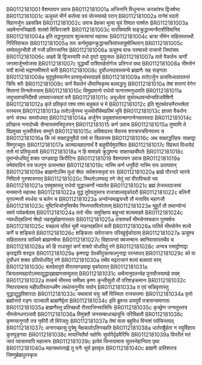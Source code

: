 BR0112181001  	वैशम्पायन उवाच
BR0112181001a	अजिनानि विधुन्वन्तः करकांश्च द्विजर्षभाः
BR0112181001c	ऊचुस्तं भीर्न कर्तव्या वयं योत्स्यामहे परान्
BR0112181002a	तानेवं वदतो विप्रानर्जुनः प्रहसन्निव
BR0112181002c	उवाच प्रेक्षका भूत्वा यूयं तिष्ठत पार्श्वतः
BR0112181003a	अहमेनानजिह्माग्रैः शतशो विकिरञ्शरैः
BR0112181003c	वारयिष्यामि सङ्क्रुद्धान्मन्त्रैराशीविषानिव
BR0112181004a	इति तद्धनुरादाय शुल्कावाप्तं महारथः
BR0112181004c	भ्रात्रा भीमेन सहितस्तस्थौ गिरिरिवाचलः
BR0112181005a	ततः कर्णमुखान्क्रुद्धान्क्षत्रियांस्तान्रुषोत्थितान्
BR0112181005c	सम्पेततुरभीतौ तौ गजौ प्रतिगजानिव
BR0112181006a	ऊचुश्च वाचः परुषास्ते राजानो जिघांसवः
BR0112181006c	आहवे हि द्विजस्यापि वधो दृष्टो युयुत्सतः
BR0112181007a	ततो वैकर्तनः कर्णो जगामार्जुनमोजसा
BR0112181007c	युद्धार्थी वाशिताहेतोर्गजः प्रतिगजं यथा
BR0112181008a	भीमसेनं ययौ शल्यो मद्राणामीश्वरो बली
BR0112181008c	दुर्योधनादयस्त्वन्ये ब्राह्मणैः सह सङ्गताः
BR0112181008e	मृदुपूर्वमयत्नेन प्रत्ययुध्यंस्तदाहवे
BR0112181009a	ततोऽर्जुनः प्रत्यविध्यदापतन्तं त्रिभिः शरैः
BR0112181009c	कर्णं वैकर्तनं धीमान्विकृष्य बलवद्धनुः
BR0112181010a	तेषां शराणां वेगेन शितानां तिग्मतेजसाम्
BR0112181010c	विमुह्यमानो राधेयो यत्नात्तमनुधावति
BR0112181011a	तावुभावप्यनिर्देश्यौ लाघवाज्जयतां वरौ
BR0112181011c	अयुध्येतां सुसंरब्धावन्योन्यविजयैषिणौ
BR0112181012a	कृते प्रतिकृतं पश्य पश्य बाहुबलं च मे
BR0112181012c	इति शूरार्थवचनैराभाषेतां परस्परम्
BR0112181013a	ततोऽर्जुनस्य भुजयोर्वीर्यमप्रतिमं भुवि
BR0112181013c	ज्ञात्वा वैकर्तनः कर्णः संरब्धः समयोधयत्
BR0112181014a	अर्जुनेन प्रयुक्तांस्तान्बाणान्वेगवतस्तदा
BR0112181014c	प्रतिहत्य ननादोच्चैः सैन्यास्तमभिपूजयन्
BR0112181015  	कर्ण उवाच
BR0112181015a	तुष्यामि ते विप्रमुख्य भुजवीर्यस्य सम्युगे
BR0112181015c	अविषादस्य चैवास्य शस्त्रास्त्रविनयस्य च
BR0112181016a	किं त्वं साक्षाद्धनुर्वेदो रामो वा विप्रसत्तम
BR0112181016c	अथ साक्षाद्धरिहयः साक्षाद्वा विष्णुरच्युतः
BR0112181017a	आत्मप्रच्छादनार्थं वै बाहुवीर्यमुपाश्रितः
BR0112181017c	विप्ररूपं विधायेदं ततो मां प्रतियुध्यसे
BR0112181018a	न हि मामाहवे क्रुद्धमन्यः साक्षाच्छचीपतेः
BR0112181018c	पुमान्योधयितुं शक्तः पाण्डवाद्वा किरीटिनः
BR0112181019  	वैशम्पायन उवाच
BR0112181019a	तमेवंवादिनं तत्र फल्गुनः प्रत्यभाषत
BR0112181019c	नास्मि कर्ण धनुर्वेदो नास्मि रामः प्रतापवान्
BR0112181019e	ब्राह्मणोऽस्मि युधां श्रेष्ठः सर्वशस्त्रभृतां वरः
BR0112181020a	ब्राह्मे पौरन्दरे चास्त्रे निष्ठितो गुरुशासनात्
BR0112181020c	स्थितोऽस्म्यद्य रणे जेतुं त्वां वीराविचलो भव
BR0112181021a	एवमुक्तस्तु राधेयो युद्धात्कर्णो न्यवर्तत
BR0112181021c	ब्रह्मं तेजस्तदाजय्यं मन्यमानो महारथः
BR0112181022a	युद्धं तूपेयतुस्तत्र राजञ्शल्यवृकोदरौ
BR0112181022c	बलिनौ युगपन्मत्तौ स्पर्धया च बलेन च
BR0112181023a	अन्योन्यमाह्वयन्तौ तौ मत्ताविव महागजौ
BR0112181023c	मुष्टिभिर्जानुभिश्चैव निघ्नन्तावितरेतरम्
BR0112181023e	मुहूर्तं तौ तथान्योन्यं समरे पर्यकर्षताम्
BR0112181024a	ततो भीमः समुत्क्षिप्य बाहुभ्यां शल्यमाहवे
BR0112181024c	न्यवधीद्बलिनां श्रेष्ठो जहसुर्ब्राह्मणास्ततः
BR0112181025a	तत्राश्चर्यं भीमसेनश्चकार पुरुषर्षभः
BR0112181025c	यच्छल्यं पतितं भूमौ नाहनद्बलिनं बली
BR0112181026a	पातिते भीमसेनेन शल्ये कर्णे च शङ्किते
BR0112181026c	शङ्किताः सर्वराजानः परिवव्रुर्वृकोदरम्
BR0112181027a	ऊचुश्च सहितास्तत्र साध्विमे ब्राह्मणर्षभाः
BR0112181027c	विज्ञायन्तां क्वजन्मानः क्वनिवासास्तथैव च
BR0112181028a	को हि राधासुतं कर्णं शक्तो योधयितुं रणे
BR0112181028c	अन्यत्र रामाद्द्रोणाद्वा कृपाद्वापि शरद्वतः
BR0112181029a	कृष्णाद्वा देवकीपुत्रात्फल्गुनाद्वा परन्तपात्
BR0112181029c	को वा दुर्योधनं शक्तः प्रतियोधयितुं रणे
BR0112181030a	तथैव मद्रराजानं शल्यं बलवतां वरम्
BR0112181030c	बलदेवादृते वीरात्पाण्डवाद्वा वृकोदरात्
BR0112181031a	क्रियतामवहारोऽस्माद्युद्धाद्ब्राह्मणसम्युतात्
BR0112181031c	अथैनानुपलभ्येह पुनर्योत्स्यामहे वयम्
BR0112181032a	तत्कर्म भीमस्य समीक्ष्य कृष्णः कुन्तीसुतौ तौ परिशङ्कमानः
BR0112181032c	निवारयामास महीपतींस्तान्धर्मेण लब्धेत्यनुनीय सर्वान्
BR0112181033a	त एवं सन्निवृत्तास्तु युद्धाद्युद्धविशारदाः
BR0112181033c	यथावासं ययुः सर्वे विस्मिता राजसत्तमाः
BR0112181034a	वृत्तो ब्रह्मोत्तरो रङ्गः पाञ्चाली ब्राह्मणैर्वृता
BR0112181034c	इति ब्रुवन्तः प्रययुर्ये तत्रासन्समागताः
BR0112181035a	ब्राह्मणैस्तु प्रतिच्छन्नौ रौरवाजिनवासिभिः
BR0112181035c	कृच्छ्रेण जग्मतुस्तत्र भीमसेनधनञ्जयौ
BR0112181036a	विमुक्तौ जनसम्बाधाच्छत्रुभिः परिविक्षतौ
BR0112181036c	कृष्णयानुगतौ तत्र नृवीरौ तौ विरेजतुः
BR0112181037a	तेषां माता बहुविधं विनाशं पर्यचिन्तयत्
BR0112181037c	अनागच्छत्सु पुत्रेषु भैक्षकालेऽतिगच्छति
BR0112181038a	धार्तराष्ट्रैर्हता न स्युर्विज्ञाय कुरुपुङ्गवाः
BR0112181038c	मायान्वितैर्वा रक्षोभिः सुघोरैर्दृढवैरिभिः
BR0112181039a	विपरीतं मतं जातं व्यासस्यापि महात्मनः
BR0112181039c	इत्येवं चिन्तयामास सुतस्नेहान्विता पृथा
BR0112181040a	महत्यथापराह्णे तु घनैः सूर्य इवावृतः
BR0112181040c	ब्राह्मणैः प्राविशत्तत्र जिष्णुर्ब्रह्मपुरस्कृतः
